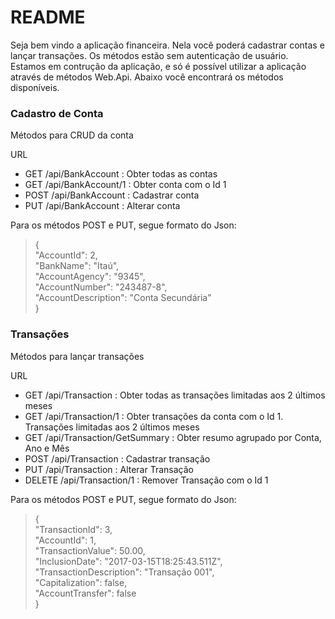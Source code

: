# README #


Seja bem vindo a aplicação financeira. Nela você poderá cadastrar contas e lançar transações.
Os métodos estão sem autenticação de usuário.
Estamos em contrução da aplicação, e só é possível utilizar a aplicação através de métodos Web.Api. Abaixo você encontrará os métodos disponíveis.


### Cadastro de Conta ###
  
Métodos para CRUD da conta  
  
URL  
* GET /api/BankAccount : Obter todas as contas  
* GET /api/BankAccount/1 : Obter conta com o Id 1  
* POST /api/BankAccount : Cadastrar conta  
* PUT /api/BankAccount : Alterar conta  
  
Para os métodos POST e PUT, segue formato do Json:  
>{  
>"AccountId": 2,  
>"BankName": "Itaú",  
>"AccountAgency": "9345",  
>"AccountNumber": "243487-8",  
>"AccountDescription": "Conta Secundária"  
>}  
  
### Transações ###
  
Métodos para lançar transações  
  
URL  
* GET /api/Transaction : Obter todas as transações limitadas aos 2 últimos meses  
* GET /api/Transaction/1 : Obter transações da conta com o Id 1. Transações limitadas aos 2 últimos meses  
* GET /api/Transaction/GetSummary : Obter resumo agrupado por Conta, Ano e Mês  
* POST /api/Transaction : Cadastrar transação  
* PUT /api/Transaction : Alterar Transação  
* DELETE /api/Transaction/1 : Remover Transação com o Id 1  
  
Para os métodos POST e PUT, segue formato do Json:  
>{  
>"TransactionId": 3,  
>"AccountId": 1,   
>"TransactionValue": 50.00,  
>"InclusionDate": "2017-03-15T18:25:43.511Z",  
>"TransactionDescription": "Transação 001",  
>"Capitalization": false,  
>"AccountTransfer": false  
>}  
  
